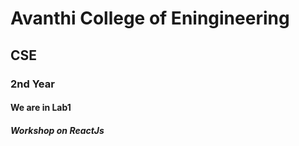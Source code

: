# Avanthi College of Eningineering
## CSE
### 2nd Year
#### We are in Lab1
##### Workshop on ReactJs
